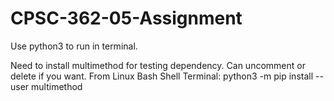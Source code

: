 # CPSC-362-05-Assignment
Use python3 to run in terminal.

Need to install multimethod for testing dependency. Can uncomment or delete if you want.
From Linux Bash Shell Terminal: python3 -m pip install --user multimethod
